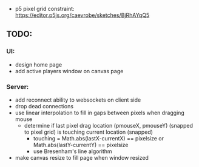 * p5 pixel grid constraint: https://editor.p5js.org/caevrobe/sketches/BjRhAYqQ5



## TODO:
### UI:
 * design home page
 * add active players window on canvas page
### Server:
 * add reconnect ability to websockets on client side
 * drop dead connections
 * use linear interpolation to fill in gaps between pixels when dragging mouse
   * determine if last pixel drag location (pmouseX, pmouseY) (snapped to pixel grid) is touching current location (snapped)
      * touching = Math.abs(lastX-currentX) == pixelsize or Math.abs(lastY-currentY) == pixelsize
      * use Bresenham's line algorithm
 * make canvas resize to fill page when window resized